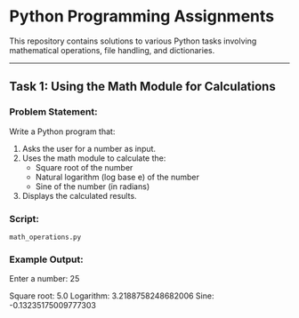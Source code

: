 # Python Programming Assignments

This repository contains solutions to various Python tasks involving mathematical operations, file handling, and dictionaries.

---

## Task 1: Using the Math Module for Calculations

### Problem Statement:
Write a Python program that:

1. Asks the user for a number as input.  
2. Uses the math module to calculate the:
   - Square root of the number
   - Natural logarithm (log base e) of the number
   - Sine of the number (in radians)  
3. Displays the calculated results.

### Script:
`math_operations.py`

### Example Output:
Enter a number: 25

Square root: 5.0
Logarithm: 3.2188758248682006
Sine: -0.13235175009777303

